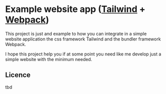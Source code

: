 # Example website app ([Tailwind](https://tailwindcss.com/) + [Webpack](https://webpack.js.org/))

This project is just and example to how you can integrate in a simple website application the css framework Tailwind and the bundler framework Webpack.

I hope this project help you if at some point you need like me develop just a simple website with the minimum needed.

## Licence

tbd
